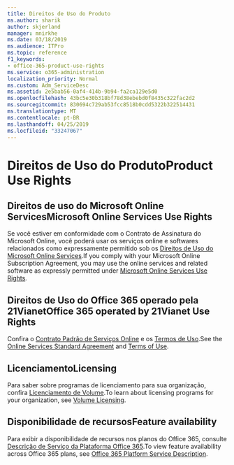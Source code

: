 ```yaml
---
title: Direitos de Uso do Produto
ms.author: sharik
author: skjerland
manager: mnirkhe
ms.date: 03/18/2019
ms.audience: ITPro
ms.topic: reference
f1_keywords:
- office-365-product-use-rights
ms.service: o365-administration
localization_priority: Normal
ms.custom: Adm_ServiceDesc
ms.assetid: 2e5bab56-0af4-414b-9b94-fa2ca129e5d0
ms.openlocfilehash: 43bc5e30b318bf78d38ebebd0f8435c322fac2d2
ms.sourcegitcommit: 830694c729ab53fcc8518b0cdd5322b322514431
ms.translationtype: MT
ms.contentlocale: pt-BR
ms.lasthandoff: 04/25/2019
ms.locfileid: "33247067"
---
```

# <a name="product-use-rights"></a><span data-ttu-id="1dc8d-102">Direitos de Uso do Produto</span><span class="sxs-lookup"><span data-stu-id="1dc8d-102">Product Use Rights</span></span>

## <a name="microsoft-online-services-use-rights"></a><span data-ttu-id="1dc8d-103">Direitos de uso do Microsoft Online Services</span><span class="sxs-lookup"><span data-stu-id="1dc8d-103">Microsoft Online Services Use Rights</span></span>

<span data-ttu-id="1dc8d-104">Se você estiver em conformidade com o Contrato de Assinatura do Microsoft Online, você poderá usar os serviços online e softwares relacionados como expressamente permitido sob os [Direitos de Uso do Microsoft Online Services](http://www.microsoftvolumelicensing.com/DocumentSearch.aspx?Mode=3&DocumentTypeId=37&ShowArchived=true).</span><span class="sxs-lookup"><span data-stu-id="1dc8d-104">If you comply with your Microsoft Online Subscription Agreement, you may use the online services and related software as expressly permitted under [Microsoft Online Services Use Rights](http://www.microsoftvolumelicensing.com/DocumentSearch.aspx?Mode=3&DocumentTypeId=37&ShowArchived=true).</span></span>
  
## <a name="office-365-operated-by-21vianet-use-rights"></a><span data-ttu-id="1dc8d-105">Direitos de Uso do Office 365 operado pela 21Vianet</span><span class="sxs-lookup"><span data-stu-id="1dc8d-105">Office 365 operated by 21Vianet Use Rights</span></span>

<span data-ttu-id="1dc8d-106">Confira o [Contrato Padrão de Serviços Online](http://www.21vbluecloud.com/office365/O365-AgreeWebDir/) e os [Termos de Uso](http://www.21vbluecloud.com/office365/O365-TOU/).</span><span class="sxs-lookup"><span data-stu-id="1dc8d-106">See the [Online Services Standard Agreement](http://www.21vbluecloud.com/office365/O365-AgreeWebDir/) and [Terms of Use](http://www.21vbluecloud.com/office365/O365-TOU/).</span></span>
  
## <a name="licensing"></a><span data-ttu-id="1dc8d-107">Licenciamento</span><span class="sxs-lookup"><span data-stu-id="1dc8d-107">Licensing</span></span>

<span data-ttu-id="1dc8d-108">Para saber sobre programas de licenciamento para sua organização, confira [Licenciamento de Volume](https://go.microsoft.com/fwlink/?LinkId=393693).</span><span class="sxs-lookup"><span data-stu-id="1dc8d-108">To learn about licensing programs for your organization, see [Volume Licensing](https://go.microsoft.com/fwlink/?LinkId=393693).</span></span>
  
## <a name="feature-availability"></a><span data-ttu-id="1dc8d-109">Disponibilidade de recursos</span><span class="sxs-lookup"><span data-stu-id="1dc8d-109">Feature availability</span></span>

<span data-ttu-id="1dc8d-110">Para exibir a disponibilidade de recursos nos planos do Office 365, consulte [Descrição de Serviço da Plataforma Office 365](https://technet.microsoft.com/en-us/library/office-365-platform-service-description.aspx).</span><span class="sxs-lookup"><span data-stu-id="1dc8d-110">To view feature availability across Office 365 plans, see [Office 365 Platform Service Description](https://technet.microsoft.com/en-us/library/office-365-platform-service-description.aspx).</span></span>
  

